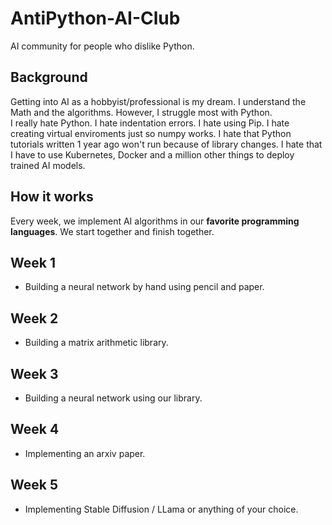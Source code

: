 # AntiPython-AI-Club
AI community for people who dislike Python.

## Background
Getting into AI as a hobbyist/professional is my dream. I understand the Math and the algorithms. However, I struggle most with Python. 
\
I really hate Python. I hate indentation errors. I hate using Pip. I hate creating virtual enviroments just so numpy works. I hate that Python tutorials written 1 year ago won't run because of library changes. I hate that I have to use Kubernetes, Docker and a million other things to deploy trained AI models.  

## How it works
Every week, we implement AI algorithms in our **favorite programming languages**. We start together and finish together.

## Week 1
 - Building a neural network by hand using pencil and paper.
## Week 2
 - Building a matrix arithmetic library.
## Week 3 
 - Building a neural network using our library.
## Week 4
 - Implementing an arxiv paper.
## Week 5
 - Implementing Stable Diffusion / LLama or anything of your choice.
